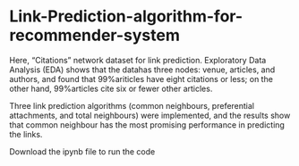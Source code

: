 # Link-Prediction-algorithm-for-recommender-system

Here, “Citations” network dataset for link prediction. Exploratory Data Analysis (EDA) shows that the datahas three nodes: venue, articles, and authors, and found that 99%ariticles have eight citations or less; on the other hand, 99%articles cite six or fewer other articles.

Three link prediction algorithms (common neighbours, preferential attachments, and total neighbours) were implemented, and the results show that common neighbour has the most promising performance in predicting the links.

Download the ipynb file to run the code
